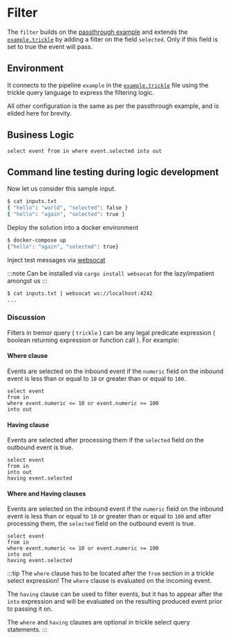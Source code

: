 # Filter

The `filter` builds on the [passthrough example](/docs/recipes/passthrough/README) and extends the [`example.trickle`](etc/tremor/config/example.trickle) by adding a filter
on the field `selected`. Only if this field is set to true the event will pass.

## Environment

It connects to the pipeline `example` in the [`example.trickle`](etc/tremor/config/example.trickle) file using the trickle query language to express the filtering logic.

All other configuration is the same as per the passthrough example, and is elided here for brevity.

## Business Logic

```trickle
select event from in where event.selected into out
```

## Command line testing during logic development

Now let us consider this sample input.

```bash
$ cat inputs.txt 
{ "hello": "world", "selected": false }
{ "hello": "again", "selected": true }
```

Deploy the solution into a docker environment

```bash
$ docker-compose up
{"hello": "again", "selected": true}
```

Inject test messages via [websocat](https://github.com/vi/websocat)

:::note
Can be installed via `cargo install websocat` for the lazy/impatient amongst us
:::

```bash
$ cat inputs.txt | websocat ws://localhost:4242
...
```

### Discussion

Filters in tremor query ( `trickle` ) can be any legal predicate expression ( boolean returning
expression or function call ). For example:

#### Where clause

Events are selected on the inbound event if the `numeric` field on the inbound event is less than or equal to `10` or greater than or equal to `100`.

```trickle
select event
from in
where event.numeric <= 10 or event.numeric >= 100
into out
```

#### Having clause

Events are selected after processing them if the `selected` field on the outbound event is true.

```trickle
select event
from in
into out
having event.selected
```

#### Where and Having clauses

Events are selected on the inbound event if the `numeric` field on the inbound event is less than or equal to `10` or
greater than or equal to `100` and after processing them, the `selected` field on the outbound event is true.

```trickle
select event
from in
where event.numeric <= 10 or event.numeric >= 100
into out
having event.selected
```

:::tip
The `where` clause has to be located after the `from` section in a trickle select expression!     The `where` clause is evaluated on the incoming event.

The `having` clause can be used to filter events, but it has to appear after the `into`     expression and will be evaluated on the resulting produced event prior to passing it on.

The `where` and `having` clauses are optional in trickle select query statements.
:::

